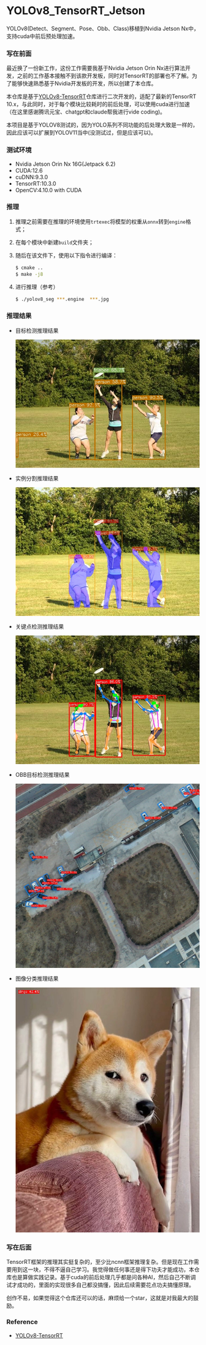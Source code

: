 # YOLOv8_TensorRT_Jetson
YOLOv8(Detect、Segment、Pose、Obb、Class)移植到Nvidia Jetson Nx中，支持cuda中前后预处理加速。



### 写在前面

最近换了一份新工作，这份工作需要我基于Nvidia Jetson Orin Nx进行算法开发，之前的工作基本接触不到该款开发板，同时对TensorRT的部署也不了解。为了能够快速熟悉基于Nvidia开发板的开发，所以创建了本仓库。

本仓库是基于[YOLOv8-TensorRT](https://github.com/triple-Mu/YOLOv8-TensorRT)仓库进行二次开发的，适配了最新的TensorRT 10.x，与此同时，对于每个模块比较耗时的前后处理，可以使用cuda进行加速（在这里感谢腾讯元宝、chatgpt和claude帮我进行vide coding)。

本项目是基于YOLOV8测试的，因为YOLO系列不同功能的后处理大致是一样的，因此应该可以扩展到YOLOV11当中(没测试过，但是应该可以)。



### 测试环境

- Nvidia Jetson Orin Nx 16G(Jetpack 6.2)
- CUDA:12.6
- cuDNN:9.3.0
- TensorRT:10.3.0
- OpenCV:4.10.0 with CUDA



### 推理

1. 推理之前需要在推理的环境使用`trtexec`将模型的权重从`onnx`转到`engine`格式；

2. 在每个模块中新建`build`文件夹；

3. 随后在该文件下，使用以下指令进行编译：

   ```bash
   $ cmake ..
   $ make -j8
   ```

4. 进行推理（参考）

   ```sh
   $ ./yolov8_seg ***.engine  ***.jpg
   ```



### 推理结果

- 目标检测推理结果

  ![result_det](./docs/result_det.jpg)

- 实例分割推理结果

  ![result_seg](./docs/result_seg.jpg)

- 关键点检测推理结果

  ![result_pose](./docs/result_pose.jpg)

- OBB目标检测推理结果

  ![result_obb](./docs/result_obb.jpg)

- 图像分类推理结果

  ![result_cls](./docs/result_cls.jpg)



### 写在后面

TensorRT框架的推理其实挺复杂的，至少比ncnn框架推理复杂。但是现在工作需要用到这一块，不得不逼自己学习。我觉得做任何事还是得下功夫才能成功，本仓库也是算做实践记录。基于cuda的前后处理几乎都是问各种AI，然后自己不断调试才成功的，里面的实现很多自己都没搞懂，因此后续需要花点功夫搞懂原理。

创作不易，如果觉得这个仓库还可以的话，麻烦给一个star，这就是对我最大的鼓励。



### Reference

- [YOLOv8-TensorRT](https://github.com/triple-Mu/YOLOv8-TensorRT)